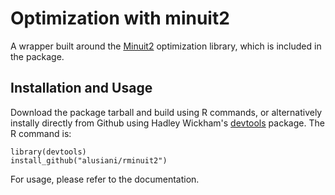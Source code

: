 Optimization with minuit2
======

A wrapper built around the
[Minuit2](https://root.cern.ch/root/html/MATH_MINUIT2_Index.html)
optimization library, which is included in the package.

Installation and Usage
-----
Download the package tarball and build using R commands, or alternatively instally directly from Github using Hadley Wickham's [devtools](https://github.com/hadley/devtools) package. The R command is:
```
library(devtools)
install_github("alusiani/rminuit2")
```
For usage, please refer to the documentation.
